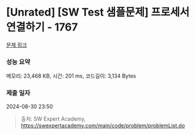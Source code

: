 # [Unrated] [SW Test 샘플문제] 프로세서 연결하기 - 1767 

[문제 링크](https://swexpertacademy.com/main/code/problem/problemDetail.do?contestProbId=AV4suNtaXFEDFAUf) 

### 성능 요약

메모리: 23,468 KB, 시간: 201 ms, 코드길이: 3,134 Bytes

### 제출 일자

2024-08-30 23:50



> 출처: SW Expert Academy, https://swexpertacademy.com/main/code/problem/problemList.do